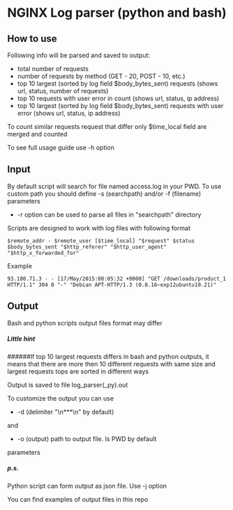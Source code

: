 # NGINX Log parser (python and bash)
## How to use
Following info will be parsed and saved to output:
+ total number of requests
+ number of requests by method (GET - 20, POST - 10, etc.)
+ top 10 largest (sorted by log field $body_bytes_sent) requests (shows url, status, number of requests)
+ top 10 requests with user error in count (shows url, status, ip address)
+ top 10 largest (sorted by log field $body_bytes_sent) requests with user error (shows url, status, ip address)

To count similar requests request that differ only $time_local field are merged and counted

To see full usage guide use -h option
## Input
By default script will search for file named access.log in your PWD. To use custom path you should define
-s (searchpath) and/or -f (filename) parameters

+ -r option can be used to parse all files in "searchpath" directory

Scripts are designed to work with log files with following format
```
$remote_addr - $remote_user [$time_local] "$request" $status $body_bytes_sent "$http_referer" "$http_user_agent" "$http_x_forwarded_for"
```
Example
```
93.180.71.3 - - [17/May/2015:08:05:32 +0000] "GET /downloads/product_1 HTTP/1.1" 304 0 "-" "Debian APT-HTTP/1.3 (0.8.16~exp12ubuntu10.21)"
```
## Output
Bash and python scripts output files format may differ
##### Little hint
######If top 10 largest requests differs in bash and python outputs, it means that there are more then 10 different requests with same size and largest requests tops are sorted in different ways  

Output is saved to file log_parser(_py).out

To customize the output you can use
+ -d (delimiter "\n***\n" by default)

and
+ -o (output)  path to output file. Is PWD by default

parameters

##### p.s.
Python script can form output as json file. Use -j option 

You can find examples of output files in this repo
